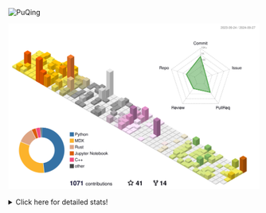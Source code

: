 ![PuQing](https://user-images.githubusercontent.com/27223114/171565019-9a56fae6-b08b-421f-99db-7e830da42371.png)

![](./profile-3d-contrib/profile-season-animate.svg)

<details>
<summary>Click here for detailed stats!</summary>

<!--START_SECTION:waka-->
![Lines of code](https://img.shields.io/badge/From%20Hello%20World%20I%27ve%20Written-1.5%20million%20lines%20of%20code-blue)

**🐱 My GitHub Data** 

> 📦 403.0 kB Used in GitHub's Storage 
 > 
> 🏆 561 Contributions in the Year 2024
 > 
> 🚫 Not Opted to Hire
 > 
> 📜 56 Public Repositories 
 > 
> 🔑 29 Private Repositories 
 > 
**I'm a Night 🦉** 

```text
🌞 Morning                468 commits         █░░░░░░░░░░░░░░░░░░░░░░░░   05.75 % 
🌆 Daytime                3596 commits        ███████████░░░░░░░░░░░░░░   44.17 % 
🌃 Evening                2010 commits        ██████░░░░░░░░░░░░░░░░░░░   24.69 % 
🌙 Night                  2067 commits        ██████░░░░░░░░░░░░░░░░░░░   25.39 % 
```


📊 **This Week I Spent My Time On** 

```text
💬 Programming Languages: 
Browsing                 14 hrs 45 mins      ███████░░░░░░░░░░░░░░░░░░   29.74 % 
Python                   8 hrs 38 mins       ████░░░░░░░░░░░░░░░░░░░░░   17.43 % 
Rust                     4 hrs 40 mins       ██░░░░░░░░░░░░░░░░░░░░░░░   09.43 % 
GitHubing                4 hrs 34 mins       ██░░░░░░░░░░░░░░░░░░░░░░░   09.21 % 
Markdown                 3 hrs 32 mins       ██░░░░░░░░░░░░░░░░░░░░░░░   07.12 % 

🔥 Editors: 
Chrome                   25 hrs 43 mins      █████████████░░░░░░░░░░░░   51.96 % 
VS Code                  16 hrs 15 mins      ████████░░░░░░░░░░░░░░░░░   32.83 % 
Obsidian                 3 hrs 32 mins       ██░░░░░░░░░░░░░░░░░░░░░░░   07.13 % 
fish                     3 hrs               ██░░░░░░░░░░░░░░░░░░░░░░░   06.09 % 
Terminal                 46 mins             ░░░░░░░░░░░░░░░░░░░░░░░░░   01.55 % 

💻 Operating System: 
Mac                      33 hrs 30 mins      █████████████████░░░░░░░░   67.65 % 
WSL                      9 hrs 50 mins       █████░░░░░░░░░░░░░░░░░░░░   19.88 % 
Linux                    6 hrs 3 mins        ███░░░░░░░░░░░░░░░░░░░░░░   12.25 % 
Windows                  6 mins              ░░░░░░░░░░░░░░░░░░░░░░░░░   00.22 % 
```


<!--END_SECTION:waka-->
</details>
